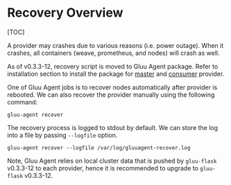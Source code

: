 # Recovery Overview
[TOC]

A provider may crashes due to various reasons (i.e. power outage).
When it crashes, all containers (weave, prometheus, and nodes) will crash as well.

As of v0.3.3-12, recovery script is moved to Gluu Agent package.
Refer to installation section to install the package for [master](../installation/#installing-gluu-agent-on-master-provider) and [consumer](../installation/#installing-gluu-agent-on-consumer-provider) provider.

One of Gluu Agent jobs is to recover nodes automatically after provider is rebooted.
We can also recover the provider manually using the following command:

    gluu-agent recover

The recovery process is logged to stdout by default. We can store the log into a file by passing `--logfile` option.

    gluu-agent recover --logfile /var/log/gluuagent-recover.log

Note, Gluu Agent relies on local cluster data that is pushed by `gluu-flask` v0.3.3-12 to each provider,
hence it is recommended to upgrade to `gluu-flask` v0.3.3-12.
